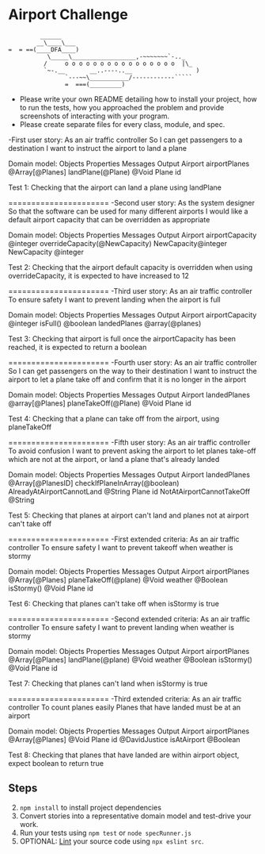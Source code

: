 Airport Challenge
=================

```
         ______
        __\____\___
=  = ==(____DFA____)
           \_____\__________________,-~~~~~~~`-.._
          /     o o o o o o o o o o o o o o o o  |\_
          `~-.__       __..----..__                  )
                `---~~\___________/------------`````
                =  ===(_________)

```
* Please write your own README detailing how to install your project, how to run the tests, how you approached the problem and provide screenshots of interacting with your program.
* Please create separate files for every class, module, and spec.

-First user story:
As an air traffic controller
So I can get passengers to a destination
I want to instruct the airport to land a plane

Domain model:
Objects          Properties                          Messages               Output
Airport          airportPlanes @Array[@Planes]       landPlane(@Plane)      @Void
Plane            id 

Test 1: Checking that the airport can land a plane using landPlane 

======================
-Second user story:
As the system designer
So that the software can be used for many different airports
I would like a default airport capacity that can be overridden as appropriate

Domain model:
Objects          Properties                   Messages                         Output
Airport          airportCapacity @integer     overrideCapacity(@NewCapacity)   NewCapacity@integer
NewCapacity      @integer

Test 2: Checking that the airport default capacity is overridden when using overrideCapacity, it is expected to have increased to 12

======================
-Third user story:
As an air traffic controller
To ensure safety
I want to prevent landing when the airport is full

Domain model:
Objects          Properties                          Messages          Output
Airport          airportCapacity @integer            isFull()          @boolean
                 landedPlanes @array(@planes)

Test 3: Checking that airport is full once the airportCapacity has been reached, it is expected to return a boolean

======================
-Fourth user story:
As an air traffic controller
So I can get passengers on the way to their destination
I want to instruct the airport to let a plane take off and confirm that it is no longer in the airport

Domain model:
Objects          Properties                          Messages                   Output
Airport          landedPlanes @array[@Planes]       planeTakeOff(@Plane)        @Void
Plane            id

Test 4: Checking that a plane can take off from the airport, using planeTakeOff

======================
-Fifth user story:
As an air traffic controller
To avoid confusion
I want to prevent asking the airport to let planes take-off which are not at the airport, or land a plane that's already landed

Domain model:
Objects          Properties                          Messages                       Output
Airport          landedPlanes @Array[@PlanesID]     checkIfPlaneInArray(@boolean)   AlreadyAtAirportCannotLand @String
Plane            id                                                                 NotAtAirportCannotTakeOff @String

Test 5: Checking that planes at airport can't land and planes not at airport can't take off

======================
-First extended criteria:
As an air traffic controller
To ensure safety
I want to prevent takeoff when weather is stormy

Domain model:
Objects          Properties                          Messages               Output
Airport          airportPlanes @Array[@Planes]       planeTakeOff(@plane)   @Void
                 weather @Boolean                    isStormy()             @Void
Plane            id

Test 6: Checking that planes can't take off when isStormy is true

======================
-Second extended criteria:
As an air traffic controller
To ensure safety
I want to prevent landing when weather is stormy

Domain model:
Objects          Properties                          Messages               Output
Airport          airportPlanes @Array[@Planes]       landPlane(@plane)      @Void
                 weather @Boolean                    isStormy()             @Void
Plane            id            

Test 7: Checking that planes can't land when isStormy is true

======================
-Third extended criteria:
As an air traffic controller
To count planes easily
Planes that have landed must be at an airport

Domain model:
Objects          Properties                          Messages               Output
Airport          airportPlanes @Array[@Planes]                              @Void
Plane            id @DavidJustice                   isAtAirport @Boolean

Test 8: Checking that planes that have landed are within airport object, expect boolean to return true


Steps
-------

2. `npm install` to install project dependencies
3. Convert stories into a representative domain model and test-drive your work.
4. Run your tests using `npm test` or `node specRunner.js`
5. OPTIONAL: [Lint](https://eslint.org/docs/user-guide/getting-started) your source code using `npx eslint src`.
